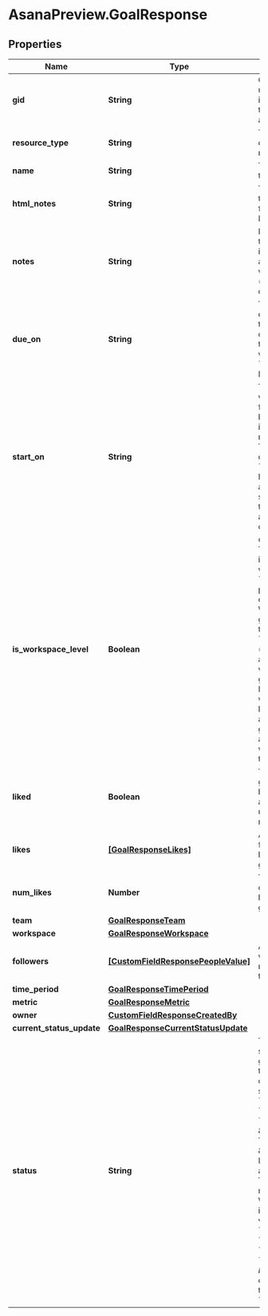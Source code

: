 # AsanaPreview.GoalResponse

## Properties
Name | Type | Description | Notes
------------ | ------------- | ------------- | -------------
**gid** | **String** | Globally unique identifier of the resource, as a string. | [optional] 
**resource_type** | **String** | The base type of this resource. | [optional] 
**name** | **String** | The name of the goal. | [optional] 
**html_notes** | **String** | The notes of the goal with formatting as HTML. | [optional] 
**notes** | **String** | Free-form textual information associated with the goal (i.e. its description). | [optional] 
**due_on** | **String** | The localized day on which this goal is due. This takes a date with format &#x60;YYYY-MM-DD&#x60;. | [optional] 
**start_on** | **String** | The day on which work for this goal begins, or null if the goal has no start date. This takes a date with &#x60;YYYY-MM-DD&#x60; format, and cannot be set unless there is an accompanying due date. | [optional] 
**is_workspace_level** | **Boolean** | *Conditional*. This property is only present when the &#x60;workspace&#x60; provided is an organization. Whether the goal belongs to the &#x60;workspace&#x60; (and is listed as part of the workspace’s goals) or not. If it isn’t a workspace-level goal, it is a team-level goal, and is associated with the goal’s team. | [optional] 
**liked** | **Boolean** | True if the goal is liked by the authorized user, false if not. | [optional] 
**likes** | [**[GoalResponseLikes]**](GoalResponseLikes.md) | Array of likes for users who have liked this goal. | [optional] 
**num_likes** | **Number** | The number of users who have liked this goal. | [optional] 
**team** | [**GoalResponseTeam**](GoalResponseTeam.md) |  | [optional] 
**workspace** | [**GoalResponseWorkspace**](GoalResponseWorkspace.md) |  | [optional] 
**followers** | [**[CustomFieldResponsePeopleValue]**](CustomFieldResponsePeopleValue.md) | Array of users who are members of this goal. | [optional] 
**time_period** | [**GoalResponseTimePeriod**](GoalResponseTimePeriod.md) |  | [optional] 
**metric** | [**GoalResponseMetric**](GoalResponseMetric.md) |  | [optional] 
**owner** | [**CustomFieldResponseCreatedBy**](CustomFieldResponseCreatedBy.md) |  | [optional] 
**current_status_update** | [**GoalResponseCurrentStatusUpdate**](GoalResponseCurrentStatusUpdate.md) |  | [optional] 
**status** | **String** | The current status of this goal. When the goal is open, its status can be &#x60;green&#x60;, &#x60;yellow&#x60;, and &#x60;red&#x60; to reflect \&quot;On Track\&quot;, \&quot;At Risk\&quot;, and \&quot;Off Track\&quot;, respectively. When the goal is closed, the value can be &#x60;missed&#x60;, &#x60;achieved&#x60;, &#x60;partial&#x60;, or &#x60;dropped&#x60;. *Note* you can only write to this property if &#x60;metric&#x60; is set. | [optional] 
